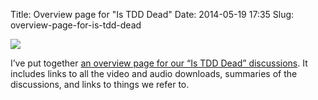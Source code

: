Title: Overview page for "Is TDD Dead"
Date: 2014-05-19 17:35
Slug: overview-page-for-is-tdd-dead

<div class="img floating">

[![](http://martinfowler.com/snips/hangout-kb-dhh-mf.png)](http://martinfowler.com/articles/is-tdd-dead/)

</div>

I’ve put together [an overview page for our “Is TDD Dead”
discussions](http://martinfowler.com/articles/is-tdd-dead/). It includes
links to all the video and audio downloads, summaries of the
discussions, and links to things we refer to.

</p>

